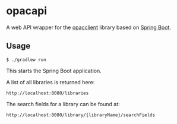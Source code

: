 # opacapi

A web API wrapper for the [opacclient][opacclient-github] library based on [Spring Boot][spring-boot-website].


## Usage

    $ ./gradlew run

This starts the Spring Boot application.

A list of all libraries is returned here:

    http://localhost:8080/libraries

The search fields for a library can be found at:

    http://localhost:8080/library/{libraryName}/searchFields


[opacclient-github]: https://github.com/opacapp/opacclient
[spring-boot-website]: https://projects.spring.io/spring-boot/
